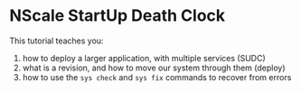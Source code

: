 NScale StartUp Death Clock
==========================

This tutorial teaches you:

1. how to deploy a larger application, with multiple services (SUDC)
2. what is a revision, and how to move our system through them (deploy)
2. how to use the `sys check` and `sys fix` commands to recover from
   errors
